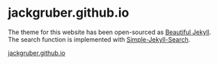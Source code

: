 # jackgruber.github.io

The theme for this website has been open-sourced as [Beautiful Jekyll](https://deanattali.com/beautiful-jekyll/).  
The search function is implemented with [Simple-Jekyll-Search](https://github.com/christian-fei/Simple-Jekyll-Search). 

[jackgruber.github.io](https://jackgruber.github.io)
